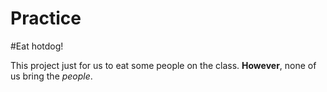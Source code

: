 # Practice

#Eat hotdog!

This project just for us to eat some people on the class. **However**,
none of us bring the _people_.
